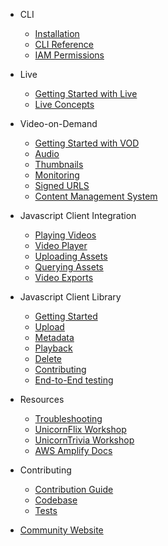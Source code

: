 <!-- docs/_sidebar.md -->

- CLI

  - [Installation](CLI/Installation.md)
  - [CLI Reference](CLI/CLI-Reference.md)
  - [IAM Permissions](CLI/IAM-Permissions.md)

- Live

  - [Getting Started with Live](Live/Getting-Started-with-Live.md)
  - [Live Concepts](Live/Live-Concepts.md)

- Video-on-Demand

  - [Getting Started with VOD](VOD/Getting-Started-with-VOD.md)
  - [Audio](VOD/audio.md)
  - [Thumbnails](VOD/thumbs.md)
  - [Monitoring](VOD/Monitoring.md)
  - [Signed URLS](VOD/SignedURLS.md)
  - [Content Management System](VOD/CMS.md)

- Javascript Client Integration

  - [Playing Videos](js-client-integration/Play-Assets.md)
  - [Video Player](js-client-integration/Video-Player.md)
  - [Uploading Assets](js-client-integration/Uploading-Assets.md)
  - [Querying Assets](js-client-integration/Querying-Assets.md)
  - [Video Exports](js-client-integration/Application-Config.md)

- Javascript Client Library

  - [Getting Started](js-client-library/Getting-Started.md)
  - [Upload](js-client-library/Upload.md)
  - [Metadata](js-client-library/Metadata.md)
  - [Playback](js-client-library/Playback.md)
  - [Delete](js-client-library/Delete.md)
  - [Contributing](js-client-library/Contributing.md)
  - [End-to-End testing](js-client-library/End-to-End.md)

- Resources

  - [Troubleshooting](ressources/Troubleshooting.md)
  - [UnicornFlix Workshop](https://github.com/awslabs/unicornflix)
  - [UnicornTrivia Workshop](https://github.com/awslabs/aws-amplify-unicorntrivia-workshop)
  - [AWS Amplify Docs](https://docs.amplify.aws/)

- Contributing

  - [Contribution Guide](contributing/Contributions.md)
  - [Codebase](contributing/Project-Navigation.md)
  - [Tests](contributing/Tests.md)

- [Community Website](https://amplify-video-community.trackit.io)